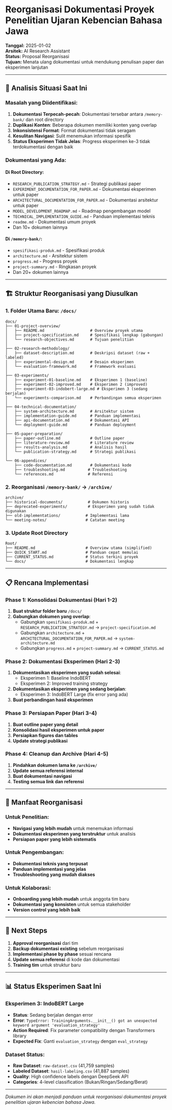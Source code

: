 # Reorganisasi Dokumentasi Proyek Penelitian Ujaran Kebencian Bahasa Jawa

**Tanggal:** 2025-01-02  
**Arsitek:** AI Research Assistant  
**Status:** Proposal Reorganisasi  
**Tujuan:** Menata ulang dokumentasi untuk mendukung penulisan paper dan eksperimen lanjutan  

---

## 🎯 Analisis Situasi Saat Ini

### Masalah yang Diidentifikasi:
1. **Dokumentasi Terpecah-pecah**: Dokumentasi tersebar antara `/memory-bank/` dan root directory
2. **Duplikasi Konten**: Beberapa dokumen memiliki konten yang overlap
3. **Inkonsistensi Format**: Format dokumentasi tidak seragam
4. **Kesulitan Navigasi**: Sulit menemukan informasi spesifik
5. **Status Eksperimen Tidak Jelas**: Progress eksperimen ke-3 tidak terdokumentasi dengan baik

### Dokumentasi yang Ada:

#### Di Root Directory:
- `RESEARCH_PUBLICATION_STRATEGY.md` - Strategi publikasi paper
- `EXPERIMENT_DOCUMENTATION_FOR_PAPER.md` - Dokumentasi eksperimen untuk paper
- `ARCHITECTURAL_DOCUMENTATION_FOR_PAPER.md` - Dokumentasi arsitektur untuk paper
- `MODEL_DEVELOPMENT_ROADMAP.md` - Roadmap pengembangan model
- `TECHNICAL_IMPLEMENTATION_GUIDE.md` - Panduan implementasi teknis
- `readme.md` - Dokumentasi umum proyek
- Dan 10+ dokumen lainnya

#### Di `/memory-bank/`:
- `spesifikasi-produk.md` - Spesifikasi produk
- `architecture.md` - Arsitektur sistem
- `progress.md` - Progress proyek
- `project-summary.md` - Ringkasan proyek
- Dan 20+ dokumen lainnya

---

## 🏗️ Struktur Reorganisasi yang Diusulkan

### 1. Folder Utama Baru: `/docs/`

```
docs/
├── 01-project-overview/
│   ├── README.md                    # Overview proyek utama
│   ├── project-specification.md     # Spesifikasi lengkap (gabungan)
│   └── research-objectives.md       # Tujuan penelitian
│
├── 02-research-methodology/
│   ├── dataset-description.md       # Deskripsi dataset (raw + labeled)
│   ├── experimental-design.md       # Desain eksperimen
│   └── evaluation-framework.md      # Framework evaluasi
│
├── 03-experiments/
│   ├── experiment-01-baseline.md    # Eksperimen 1 (baseline)
│   ├── experiment-02-improved.md    # Eksperimen 2 (improved)
│   ├── experiment-03-indobert-large.md # Eksperimen 3 (sedang berjalan)
│   └── experiments-comparison.md    # Perbandingan semua eksperimen
│
├── 04-technical-documentation/
│   ├── system-architecture.md       # Arsitektur sistem
│   ├── implementation-guide.md      # Panduan implementasi
│   ├── api-documentation.md         # Dokumentasi API
│   └── deployment-guide.md          # Panduan deployment
│
├── 05-paper-preparation/
│   ├── paper-outline.md             # Outline paper
│   ├── literature-review.md         # Literature review
│   ├── results-analysis.md          # Analisis hasil
│   └── publication-strategy.md      # Strategi publikasi
│
└── 06-appendices/
    ├── code-documentation.md        # Dokumentasi kode
    ├── troubleshooting.md          # Troubleshooting
    └── references.md               # Referensi
```

### 2. Reorganisasi `/memory-bank/` → `/archive/`

```
archive/
├── historical-documents/           # Dokumen historis
├── deprecated-experiments/         # Eksperimen yang sudah tidak digunakan
├── old-implementations/           # Implementasi lama
└── meeting-notes/                 # Catatan meeting
```

### 3. Update Root Directory

```
Root/
├── README.md                      # Overview utama (simplified)
├── QUICK_START.md                 # Panduan cepat memulai
├── CURRENT_STATUS.md              # Status terkini proyek
└── docs/                          # Dokumentasi lengkap
```

---

## 📋 Rencana Implementasi

### Phase 1: Konsolidasi Dokumentasi (Hari 1-2)
1. **Buat struktur folder baru** `/docs/`
2. **Gabungkan dokumen yang overlap**:
   - Gabungkan `spesifikasi-produk.md` + `RESEARCH_PUBLICATION_STRATEGY.md` → `project-specification.md`
   - Gabungkan `architecture.md` + `ARCHITECTURAL_DOCUMENTATION_FOR_PAPER.md` → `system-architecture.md`
   - Gabungkan `progress.md` + `project-summary.md` → `CURRENT_STATUS.md`

### Phase 2: Dokumentasi Eksperimen (Hari 2-3)
1. **Dokumentasikan eksperimen yang sudah selesai**:
   - Eksperimen 1: Baseline IndoBERT
   - Eksperimen 2: Improved training strategy
2. **Dokumentasikan eksperimen yang sedang berjalan**:
   - Eksperimen 3: IndoBERT Large (fix error yang ada)
3. **Buat perbandingan hasil eksperimen**

### Phase 3: Persiapan Paper (Hari 3-4)
1. **Buat outline paper yang detail**
2. **Konsolidasi hasil eksperimen untuk paper**
3. **Persiapkan figures dan tables**
4. **Update strategi publikasi**

### Phase 4: Cleanup dan Archive (Hari 4-5)
1. **Pindahkan dokumen lama ke `/archive/`**
2. **Update semua referensi internal**
3. **Buat dokumentasi navigasi**
4. **Testing semua link dan referensi**

---

## 🎯 Manfaat Reorganisasi

### Untuk Penelitian:
- **Navigasi yang lebih mudah** untuk menemukan informasi
- **Dokumentasi eksperimen yang terstruktur** untuk analisis
- **Persiapan paper yang lebih sistematis**

### Untuk Pengembangan:
- **Dokumentasi teknis yang terpusat**
- **Panduan implementasi yang jelas**
- **Troubleshooting yang mudah diakses**

### Untuk Kolaborasi:
- **Onboarding yang lebih mudah** untuk anggota tim baru
- **Dokumentasi yang konsisten** untuk semua stakeholder
- **Version control yang lebih baik**

---

## 🚀 Next Steps

1. **Approval reorganisasi** dari tim
2. **Backup dokumentasi existing** sebelum reorganisasi
3. **Implementasi phase by phase** sesuai rencana
4. **Update semua referensi** di kode dan dokumentasi
5. **Training tim** untuk struktur baru

---

## 📊 Status Eksperimen Saat Ini

### Eksperimen 3: IndoBERT Large
- **Status**: Sedang berjalan dengan error
- **Error**: `TypeError: TrainingArguments.__init__() got an unexpected keyword argument 'evaluation_strategy'`
- **Action Required**: Fix parameter compatibility dengan Transformers library
- **Expected Fix**: Ganti `evaluation_strategy` dengan `eval_strategy`

### Dataset Status:
- **Raw Dataset**: `raw-dataset.csv` (41,759 samples)
- **Labeled Dataset**: `hasil-labeling.csv` (41,887 samples)
- **Quality**: High confidence labels dengan DeepSeek API
- **Categories**: 4-level classification (Bukan/Ringan/Sedang/Berat)

---

*Dokumen ini akan menjadi panduan untuk reorganisasi dokumentasi proyek penelitian ujaran kebencian bahasa Jawa.*